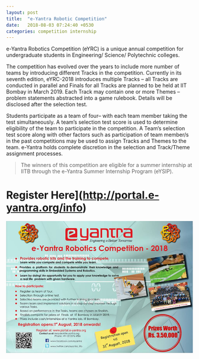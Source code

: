 ```yaml
---
layout: post
title:  "e-Yantra Robotic Competition"
date:   2018-08-03 07:24:40 +0530
categories: competition internship
---
```



e-Yantra Robotics Competition (eYRC) is a unique annual competition for undergraduate students in Engineering/ Science/ Polytechnic colleges.

The competition has evolved over the years to include more number of teams by introducing different Tracks in the competition. Currently in its seventh edition, eYRC-2018 introduces multiple Tracks – all Tracks are conducted in parallel and Finals for all Tracks are planned to be held at IIT Bombay in March 2019. Each Track may contain one or more Themes – problem statements abstracted into a game rulebook. Details will be disclosed after the selection test.



Students participate as a team of four– with each team member taking the test simultaneously. A team’s selection test score is used to determine eligibility of the team to participate in the competition. A Team’s selection test score along with other factors such as participation of team member/s in the past competitions may be used to assign Tracks and Themes to the team. e-Yantra holds complete discretion in the selection and Track/Theme assignment processes.

>The winners of this competition are eligible for a summer internship at IITB through the e-Yantra Summer Internship Program (eYSIP).

# Register Here](http://portal.e-yantra.org/info)

![poster for eyantra](/images/eyantra.jpg)
